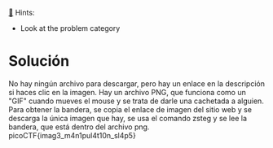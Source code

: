 [🥛](http://mercury.picoctf.net:7585/)
Hints:
- Look at the problem category
# Solución
No hay ningún archivo para descargar, pero hay un enlace en la descripción si haces clic en la imagen. Hay un archivo PNG, que funciona como un "GIF" cuando mueves el mouse y se trata de darle una cachetada a alguien. Para obtener la bandera, se copia el enlace de imagen del sitio web y se descarga la única imagen que hay, se usa el comando zsteg y se lee la bandera, que está dentro del archivo png.
picoCTF{imag3_m4n1pul4t10n_sl4p5}